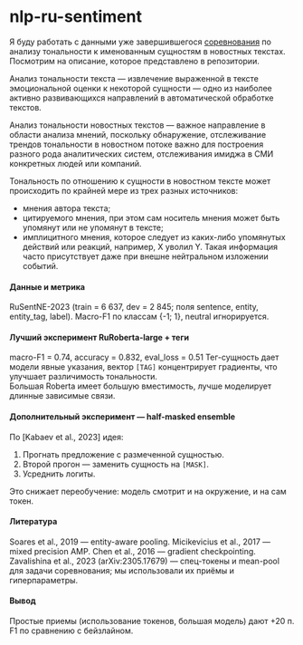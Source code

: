 # nlp-ru-sentiment

Я буду работать с данными уже завершившегося [соревнования](https://github.com/dialogue-evaluation/RuSentNE-evaluation) по анализу тональности к именованным сущностям в новостных текстах. Посмотрим на описание, которое представлено в репозитории.

Анализ тональности текста &mdash; извлечение выраженной в тексте эмоциональной оценки к некоторой сущности &mdash; одно из наиболее активно развивающихся направлений в автоматической обработке текстов.

Анализ тональности новостных текстов &mdash; важное направление в области анализа мнений, поскольку обнаружение, отслеживание трендов тональности в новостном потоке важно для построения разного рода аналитических систем, отслеживания имиджа в СМИ конкретных людей или компаний.

Тональность по отношению к сущности в новостном тексте может происходить по крайней мере из трех разных источников:
* мнения автора текста;
* цитируемого мнения, при этом сам носитель мнения может быть упомянут или не упомянут в тексте;
* имплицитного мнения, которое следует из каких-либо упомянутых действий или реакций, например, X уволил Y. Такая информация часто присутствует даже при внешне нейтральном изложении событий.

#### Данные и метрика  
RuSentNE-2023 (train = 6 637, dev = 2 845; поля sentence, entity, entity_tag, label).
Macro-F1 по классам {-1; 1}, neutral игнорируется.

#### Лучший эксперимент RuRoberta-large + теги
macro-F1 = 0.74, accuracy = 0.832, eval_loss = 0.51 
Тег-сущность дает модели явные указания, вектор `[TAG]` концентрирует градиенты, что улучшает различимость тональности.  
Большая Roberta имеет большую вместимость, лучше моделирует длинные зависимые связи.  

#### Дополнительный эксперимент — half-masked ensemble  
По [Kabaev et al., 2023] идея:  
1. Прогнать предложение с размеченной сущностью.  
2. Второй прогон — заменить сущность на `[MASK]`.  
3. Усреднить логиты.  

Это снижает переобучение: модель смотрит и на окружение, и на сам токен.

#### Литература

Soares et al., 2019 — entity-aware pooling.
Micikevicius et al., 2017 — mixed precision AMP.
Chen et al., 2016 — gradient checkpointing.
Zavalishina et al., 2023 (arXiv:2305.17679) — спец-токены и mean-pool для задачи соревнования; мы использовали их приёмы и гиперпараметры.

#### Вывод
Простые приемы (использование токенов, большая модель) дают +20 п. F1 по сравнению с бейзлайном.
